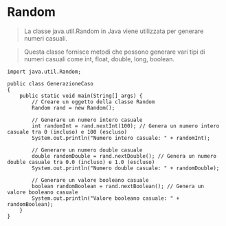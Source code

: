 # Random

>La classe java.util.Random in Java viene utilizzata per generare numeri casuali.

>Questa classe fornisce metodi che possono generare vari tipi di numeri casuali come int, float, double, long, boolean.

```
import java.util.Random;

public class GenerazioneCaso
{
    public static void main(String[] args) {
        // Creare un oggetto della classe Random
        Random rand = new Random();

        // Generare un numero intero casuale
        int randomInt = rand.nextInt(100); // Genera un numero intero casuale tra 0 (incluso) e 100 (escluso)
        System.out.println("Numero intero casuale: " + randomInt);

        // Generare un numero double casuale
        double randomDouble = rand.nextDouble(); // Genera un numero double casuale tra 0.0 (incluso) e 1.0 (escluso)
        System.out.println("Numero double casuale: " + randomDouble);

        // Generare un valore booleano casuale
        boolean randomBoolean = rand.nextBoolean(); // Genera un valore booleano casuale
        System.out.println("Valore booleano casuale: " + randomBoolean);
    }
}
```
